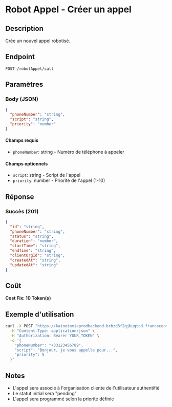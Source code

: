 # Robot Appel - Créer un appel

## Description
Crée un nouvel appel robotisé.

## Endpoint
```
POST /robotAppel/call
```

## Paramètres

### Body (JSON)
```json
{
  "phoneNumber": "string",
  "script": "string",
  "priority": "number"
}
```

#### Champs requis
- `phoneNumber`: string - Numéro de téléphone à appeler

#### Champs optionnels
- `script`: string - Script de l'appel
- `priority`: number - Priorité de l'appel (1-10)

## Réponse

### Succès (201)
```json
{
  "id": "string",
  "phoneNumber": "string",
  "status": "string",
  "duration": "number",
  "startTime": "string",
  "endTime": "string",
  "clientOrgId": "string",
  "createdAt": "string",
  "updatedAt": "string"
}
```

## Coût
**Cost Fix: 10 Token(s)**

## Exemple d'utilisation

```bash
curl -X POST "https://kainotomiaprodbackend-brbzd3f2gjbugtcd.francecentral-01.azurewebsites.net/robotAppel/call" \
  -H "Content-Type: application/json" \
  -H "Authorization: Bearer YOUR_TOKEN" \
  -d '{
    "phoneNumber": "+33123456789",
    "script": "Bonjour, je vous appelle pour...",
    "priority": 5
  }'
```

## Notes
- L'appel sera associé à l'organisation cliente de l'utilisateur authentifié
- Le statut initial sera "pending"
- L'appel sera programmé selon la priorité définie 